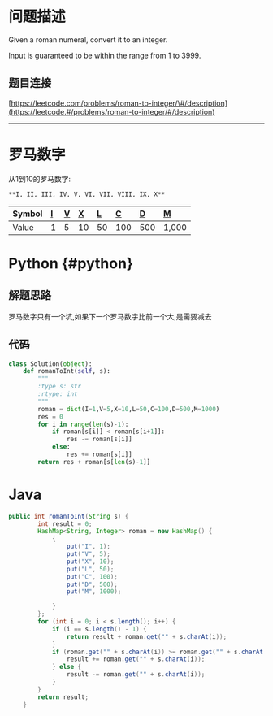 # 问题描述

Given a roman numeral, convert it to an integer.

Input is guaranteed to be within the range from 1 to 3999.

## 题目连接

[https://leetcode.com/problems/roman-to-integer/\#/description](https://leetcode.#/problems/roman-to-integer/#/description)

---

# 罗马数字

从1到10的罗马数字:

```
**I, II, III, IV, V, VI, VII, VIII, IX, X**
```

| Symbol | [I](https://en.wikipedia.org/wiki/I) | [V](https://en.wikipedia.org/wiki/V) | [X](https://en.wikipedia.org/wiki/X) | [L](https://en.wikipedia.org/wiki/L) | [C](https://en.wikipedia.org/wiki/C) | [D](https://en.wikipedia.org/wiki/D) | [M](https://en.wikipedia.org/wiki/M) |
| :--- | :--- | :--- | :--- | :--- | :--- | :--- | :--- |
| Value | 1 | 5 | 10 | 50 | 100 | 500 | 1,000 |

# Python {#python}

## 解题思路

罗马数字只有一个坑,如果下一个罗马数字比前一个大,是需要减去

## 代码

```py
class Solution(object):
    def romanToInt(self, s):
        """
        :type s: str
        :rtype: int
        """
        roman = dict(I=1,V=5,X=10,L=50,C=100,D=500,M=1000)
        res = 0
        for i in range(len(s)-1):
            if roman[s[i]] < roman[s[i+1]]:
                res -= roman[s[i]]
            else:
                res += roman[s[i]]
        return res + roman[s[len(s)-1]]
```

# Java

```java
public int romanToInt(String s) {
        int result = 0;
        HashMap<String, Integer> roman = new HashMap() {
            {
                put("I", 1);
                put("V", 5);
                put("X", 10);
                put("L", 50);
                put("C", 100);
                put("D", 500);
                put("M", 1000);

            }
        };
        for (int i = 0; i < s.length(); i++) {
            if (i == s.length() - 1) {
                return result + roman.get("" + s.charAt(i));
            }
            if (roman.get("" + s.charAt(i)) >= roman.get("" + s.charAt(i + 1))) {
                result += roman.get("" + s.charAt(i));
            } else {
                result -= roman.get("" + s.charAt(i));
            }
        }
        return result;
    }
```




